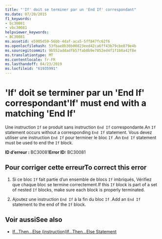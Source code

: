 ```yaml
---
title: "'If' doit se terminer par un 'End If' correspondant"
ms.date: 07/20/2015
f1_keywords:
- bc30081
- vbc30081
helpviewer_keywords:
- BC30081
ms.assetid: e5905d59-56bb-4daf-aca5-5ff847fc62f6
ms.openlocfilehash: 53fbae8b30b00823eed42ca6ff43b79cbe879e4b
ms.sourcegitcommit: 9b552addadfb57fab0b9e7852ed4f1f1b8a42f8e
ms.translationtype: MT
ms.contentlocale: fr-FR
ms.lasthandoff: 04/23/2019
ms.locfileid: "61935991"
---
```

# <a name="if-must-end-with-a-matching-end-if"></a><span data-ttu-id="28e2f-102">'If' doit se terminer par un 'End If' correspondant</span><span class="sxs-lookup"><span data-stu-id="28e2f-102">'If' must end with a matching 'End If'</span></span>
<span data-ttu-id="28e2f-103">Une instruction `If` se produit sans instruction `End If` correspondante.</span><span class="sxs-lookup"><span data-stu-id="28e2f-103">An `If` statement occurs without a corresponding `End If` statement.</span></span> <span data-ttu-id="28e2f-104">Vous devez utiliser une instruction `End If` pour terminer le bloc `If` .</span><span class="sxs-lookup"><span data-stu-id="28e2f-104">An `End If` statement must be used to end the `If` block.</span></span>  
  
 <span data-ttu-id="28e2f-105">**ID d’erreur :** BC30081</span><span class="sxs-lookup"><span data-stu-id="28e2f-105">**Error ID:** BC30081</span></span>  
  
## <a name="to-correct-this-error"></a><span data-ttu-id="28e2f-106">Pour corriger cette erreur</span><span class="sxs-lookup"><span data-stu-id="28e2f-106">To correct this error</span></span>  
  
1. <span data-ttu-id="28e2f-107">Si ce bloc `If` fait partie d’un ensemble de blocs `If` imbriqués, Vérifiez que chaque bloc se termine correctement.</span><span class="sxs-lookup"><span data-stu-id="28e2f-107">If this `If` block is part of a set of nested `If` blocks, make sure each block is properly terminated.</span></span>  
  
2. <span data-ttu-id="28e2f-108">Ajoutez une instruction `End If` à la fin du bloc `If` .</span><span class="sxs-lookup"><span data-stu-id="28e2f-108">Add an `End If` statement to the end of the `If` block.</span></span>  
  
## <a name="see-also"></a><span data-ttu-id="28e2f-109">Voir aussi</span><span class="sxs-lookup"><span data-stu-id="28e2f-109">See also</span></span>

- [<span data-ttu-id="28e2f-110">If...Then...Else (instruction)</span><span class="sxs-lookup"><span data-stu-id="28e2f-110">If...Then...Else Statement</span></span>](../../visual-basic/language-reference/statements/if-then-else-statement.md)
